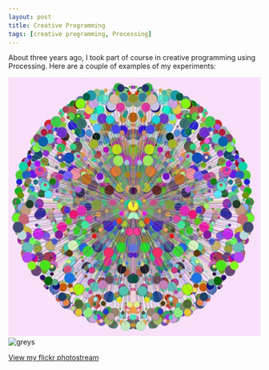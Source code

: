 ```yaml
---
layout: post
title: Creative Programming
tags: [creative programming, Processing]
---
```

About three years ago, I took part of course in creative programming using Processing. Here are a couple of examples of my experiments:

<img width="516" height="516" src="../img/exploding-globe.jpg"  alt="martin10 | by martinbarge">

<img src="https://live.staticflickr.com/8346/29202915945_f41916280f_b.jpg" width="768" height="318" alt="greys">

<p><a href="https://flic.kr/ps/34wCxE">View my flickr photostream</a></p>
